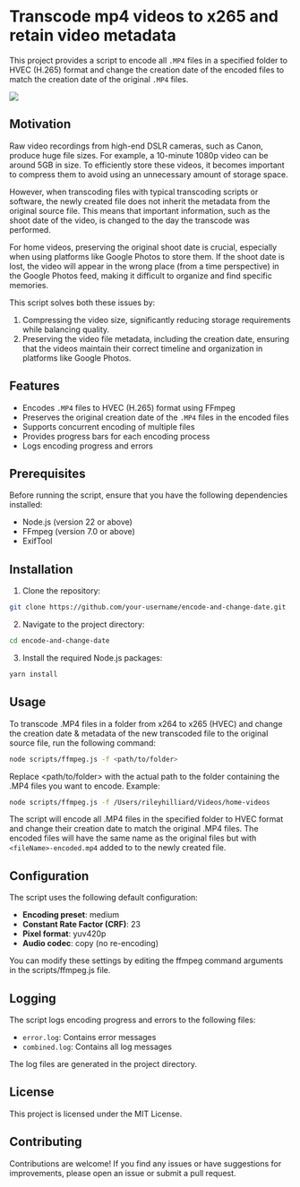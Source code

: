 # Transcode mp4 videos to x265 and retain video metadata 

This project provides a script to encode all `.MP4` files in a specified folder to HVEC (H.265) format and change the creation date of the encoded files to match the creation date of the original `.MP4` files.

![](https://i.ibb.co/qrJ5fvr/demo.gif)

## Motivation

Raw video recordings from high-end DSLR cameras, such as Canon, produce huge file sizes. For example, a 10-minute 1080p video can be around 5GB in size. To efficiently store these videos, it becomes important to compress them to avoid using an unnecessary amount of storage space.

However, when transcoding files with typical transcoding scripts or software, the newly created file does not inherit the metadata from the original source file. This means that important information, such as the shoot date of the video, is changed to the day the transcode was performed.

For home videos, preserving the original shoot date is crucial, especially when using platforms like Google Photos to store them. If the shoot date is lost, the video will appear in the wrong place (from a time perspective) in the Google Photos feed, making it difficult to organize and find specific memories.

This script solves both these issues by:

1. Compressing the video size, significantly reducing storage requirements while balancing quality.
2. Preserving the video file metadata, including the creation date, ensuring that the videos maintain their correct timeline and organization in platforms like Google Photos.

## Features

- Encodes `.MP4` files to HVEC (H.265) format using FFmpeg
- Preserves the original creation date of the `.MP4` files in the encoded files
- Supports concurrent encoding of multiple files
- Provides progress bars for each encoding process
- Logs encoding progress and errors

## Prerequisites

Before running the script, ensure that you have the following dependencies installed:

- Node.js (version 22 or above)
- FFmpeg (version 7.0 or above)
- ExifTool

## Installation

1. Clone the repository:

```bash
git clone https://github.com/your-username/encode-and-change-date.git
```

2. Navigate to the project directory:

```bash
cd encode-and-change-date
```

3. Install the required Node.js packages:

```bash
yarn install
```

## Usage

To transcode .MP4 files in a folder from x264 to x265 (HVEC) and change the creation date & metadata of the new transcoded file to the original source file, run the following command:

```bash
node scripts/ffmpeg.js -f <path/to/folder>
```

Replace <path/to/folder> with the actual path to the folder containing the .MP4 files you want to encode.
Example:

```bash
node scripts/ffmpeg.js -f /Users/rileyhilliard/Videos/home-videos
```

The script will encode all .MP4 files in the specified folder to HVEC format and change their creation date to match the original .MP4 files. The encoded files will have the same name as the original files but with `<fileName>-encoded.mp4` added to to the newly created file.

## Configuration

The script uses the following default configuration:

- **Encoding preset**: medium
- **Constant Rate Factor (CRF)**: 23
- **Pixel format**: yuv420p
- **Audio codec**: copy (no re-encoding)

You can modify these settings by editing the ffmpeg command arguments in the scripts/ffmpeg.js file.

## Logging

The script logs encoding progress and errors to the following files:

- `error.log`: Contains error messages
- `combined.log`: Contains all log messages

The log files are generated in the project directory.

## License

This project is licensed under the MIT License.

## Contributing

Contributions are welcome! If you find any issues or have suggestions for improvements, please open an issue or submit a pull request.
